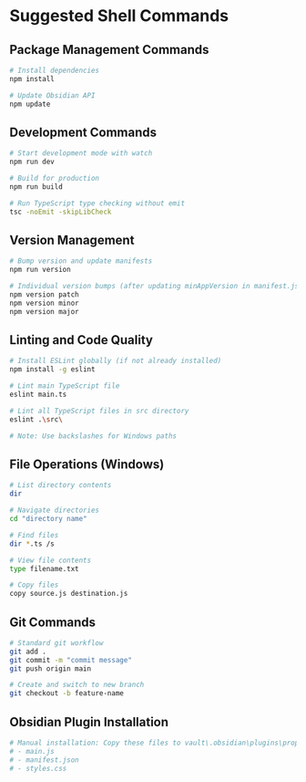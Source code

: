 # Suggested Shell Commands

## Package Management Commands
```bash
# Install dependencies
npm install

# Update Obsidian API
npm update
```

## Development Commands
```bash
# Start development mode with watch
npm run dev

# Build for production
npm run build

# Run TypeScript type checking without emit
tsc -noEmit -skipLibCheck
```

## Version Management
```bash
# Bump version and update manifests
npm run version

# Individual version bumps (after updating minAppVersion in manifest.json)
npm version patch
npm version minor  
npm version major
```

## Linting and Code Quality
```bash
# Install ESLint globally (if not already installed)
npm install -g eslint

# Lint main TypeScript file
eslint main.ts

# Lint all TypeScript files in src directory
eslint .\src\

# Note: Use backslashes for Windows paths
```

## File Operations (Windows)
```bash
# List directory contents
dir

# Navigate directories
cd "directory name"

# Find files
dir *.ts /s

# View file contents
type filename.txt

# Copy files
copy source.js destination.js
```

## Git Commands
```bash
# Standard git workflow
git add .
git commit -m "commit message"
git push origin main

# Create and switch to new branch
git checkout -b feature-name
```

## Obsidian Plugin Installation
```bash
# Manual installation: Copy these files to vault\.obsidian\plugins\property2habit\
# - main.js
# - manifest.json  
# - styles.css
```